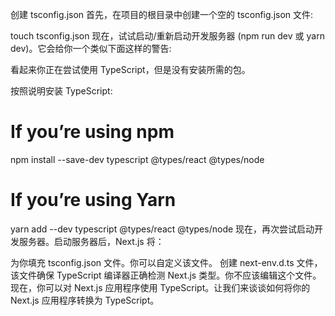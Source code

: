 创建 tsconfig.json
首先，在项目的根目录中创建一个空的 tsconfig.json 文件:

touch tsconfig.json
现在，试试启动/重新启动开发服务器 (npm run dev 或 yarn dev)。它会给你一个类似下面这样的警告:

看起来你正在尝试使用 TypeScript，但是没有安装所需的包。

按照说明安装 TypeScript:

# If you’re using npm
npm install --save-dev typescript @types/react @types/node

# If you’re using Yarn
yarn add --dev typescript @types/react @types/node
现在，再次尝试启动开发服务器。启动服务器后，Next.js 将：

为你填充 tsconfig.json 文件。你可以自定义该文件。
创建 next-env.d.ts 文件，该文件确保 TypeScript 编译器正确检测 Next.js 类型。你不应该编辑这个文件。
现在，你可以对 Next.js 应用程序使用 TypeScript。让我们来谈谈如何将你的 Next.js 应用程序转换为 TypeScript。